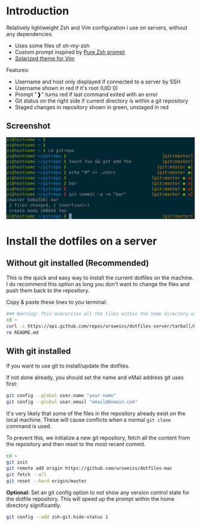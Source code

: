 # Introduction
Relatively lightweight Zsh and Vim configuration i use on servers, without any dependencies.

* Uses some files of oh-my-zsh
* Custom prompt inspired by [Pure Zsh prompt](https://github.com/sindresorhus/pure)
* [Solarized theme for Vim](https://github.com/altercation/vim-colors-solarized)

Features:
* Username and host only displayed if connected to a server by SSH
* Username shown in red if it's root (UID 0)
* Prompt "❱" turns red if last command exited with an error
* Git status on the right side if current directory is within a git repository
* Staged changes in repository shown in green, unstaged in red

## Screenshot
![Example screenshot](https://raw.githubusercontent.com/ursweiss/screenshots/master/dotfiles-server/dotfiles-server-example.png)

# Install the dotfiles on a server
## Without git installed (Recommended)
This is the quick and easy way to install the current dotfiles on the machine.
I do recommend this option as long you don't want to change the files and push them back to the repository.

Copy & paste these lines to you terminal:
```sh
### Warning: This overwrites all the files within the home directory with the ones in the repository without any further warning!
cd ~
curl -L https://api.github.com/repos/ursweiss/dotfiles-server/tarball/master | tar xz --strip=1
rm README.md
```

## With git installed
If you want to use git to install/update the dotfiles.

If not done already, you should set the name and eMail address git uses first:
```sh
git config --global user.name "your name"
git config --global user.email "email@domain.com"
```
It's very likely that some of the files in the repository already exist on the local machine. These will cause conflicts when a normal `git clone` command is used.

To prevent this, we initialize a new git repository, fetch all the content from the repository and then reset to the most recent commit.

```sh
cd ~
git init
git remote add origin https://github.com/ursweiss/dotfiles-mac
git fetch --all
git reset --hard origin/master
```

**Optional:** Set an git config option to not show any version control state for the dotfile repository. This will speed up the prompt within the home directory significantly.
```sh
git config --add zsh-git.hide-status 1
```
